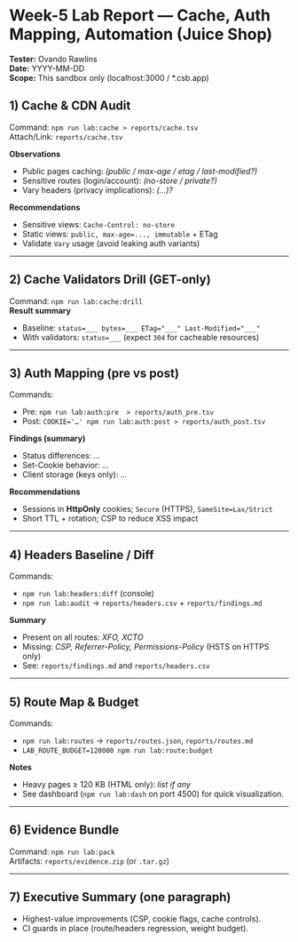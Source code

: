 # Week-5 Lab Report — Cache, Auth Mapping, Automation (Juice Shop)

**Tester:** Ovando Rawlins  
**Date:** YYYY-MM-DD  
**Scope:** This sandbox only (localhost:3000 / \*.csb.app)

## 1) Cache & CDN Audit

Command: `npm run lab:cache > reports/cache.tsv`  
Attach/Link: `reports/cache.tsv`

**Observations**

- Public pages caching: _(public / max-age / etag / last-modified?)_
- Sensitive routes (login/account): _(no-store / private?)_
- Vary headers (privacy implications): _(...)?_

**Recommendations**

- Sensitive views: `Cache-Control: no-store`
- Static views: `public, max-age=..., immutable` + ETag
- Validate `Vary` usage (avoid leaking auth variants)

---

## 2) Cache Validators Drill (GET-only)

Command: `npm run lab:cache:drill`  
**Result summary**

- Baseline: `status=___ bytes=___ ETag="___" Last-Modified="___"`
- With validators: `status=___` (expect `304` for cacheable resources)

---

## 3) Auth Mapping (pre vs post)

Commands:

- Pre: `npm run lab:auth:pre  > reports/auth_pre.tsv`
- Post: `COOKIE='…' npm run lab:auth:post > reports/auth_post.tsv`

**Findings (summary)**

- Status differences: _…_
- Set-Cookie behavior: _…_
- Client storage (keys only): _…_

**Recommendations**

- Sessions in **HttpOnly** cookies; `Secure` (HTTPS), `SameSite=Lax/Strict`
- Short TTL + rotation; CSP to reduce XSS impact

---

## 4) Headers Baseline / Diff

Commands:

- `npm run lab:headers:diff` (console)
- `npm run lab:audit` → `reports/headers.csv` + `reports/findings.md`

**Summary**

- Present on all routes: _XFO, XCTO_
- Missing: _CSP, Referrer-Policy, Permissions-Policy_ (HSTS on HTTPS only)
- See: `reports/findings.md` and `reports/headers.csv`

---

## 5) Route Map & Budget

Commands:

- `npm run lab:routes` → `reports/routes.json`, `reports/routes.md`
- `LAB_ROUTE_BUDGET=120000 npm run lab:route:budget`

**Notes**

- Heavy pages ≥ 120 KB (HTML only): _list if any_
- See dashboard (`npm run lab:dash` on port 4500) for quick visualization.

---

## 6) Evidence Bundle

Command: `npm run lab:pack`  
Artifacts: `reports/evidence.zip` (or `.tar.gz`)

---

## 7) Executive Summary (one paragraph)

- Highest-value improvements (CSP, cookie flags, cache controls).
- CI guards in place (route/headers regression, weight budget).
